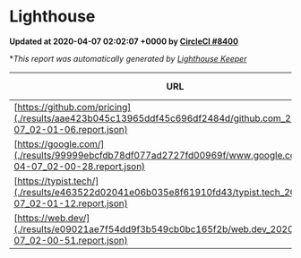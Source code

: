 
# Lighthouse

**Updated at 2020-04-07 02:02:07 +0000 by [CircleCI #8400](https://circleci.com/gh/ItinerisLtd/lighthouse-keeper-example/8400)**

**This report was automatically generated by [Lighthouse Keeper](https://github.com/itinerisltd/lighthouse-keeper)*

| URL | Performance | Accessibility | Best Practices | SEO | PWA | Updated At |
| --- | --- | --- | --- | --- | --- | --- |
| [https://github.com/pricing](./results/aae423b045c13965ddf45c696df2484d/github.com_2020-04-07_02-01-06.report.json) | 0.65 | 0.95 | 0.93 | 0.92 | 0.56 | 2020-04-07T02:01:06.715Z |
| [https://google.com/](./results/99999ebcfdb78df077ad2727fd00969f/www.google.com_2020-04-07_02-00-28.report.json) | 0.93 | 0.86 | 0.93 | 0.9 | 0.56 | 2020-04-07T02:00:28.310Z |
| [https://typist.tech/](./results/e463522d02041e06b035e8f61910fd43/typist.tech_2020-04-07_02-01-12.report.json) | 0.98 | 0.92 | 0.86 | 0.92 | 0.59 | 2020-04-07T02:01:12.486Z |
| [https://web.dev/](./results/e09021ae7f54dd9f3b549cb0bc165f2b/web.dev_2020-04-07_02-00-51.report.json) | 0.91 | 1 | 1 | 0.99 | 1 | 2020-04-07T02:00:51.856Z |
